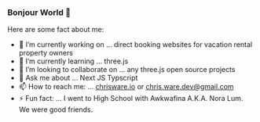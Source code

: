 ### Bonjour World 👋

Here are some fact about me: 

- 🔭 I’m currently working on ... direct booking websites for vacation rental property owners 
- 🌱 I’m currently learning ... three.js
- 👯 I’m looking to collaborate on ... any three.js open source projects
- 💬 Ask me about ... Next JS Typscript
- 📫 How to reach me: ... [chrisware.io](https://chrisware.io/) or chris.ware.dev@gmail.com
- ⚡ Fun fact: ... I went to High School with Awkwafina A.K.A. Nora Lum. We were good friends.
